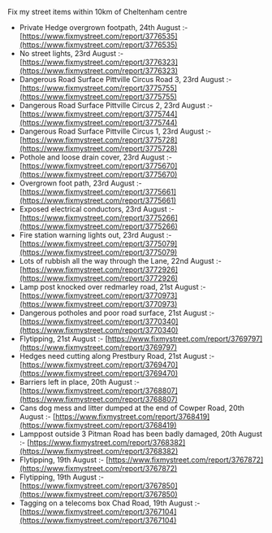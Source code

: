 Fix my street items within 10km of Cheltenham centre

<!-- fix_marker starts -->

- Private Hedge overgrown footpath, 24th August :- [https://www.fixmystreet.com/report/3776535](https://www.fixmystreet.com/report/3776535)
- No street lights, 23rd August :- [https://www.fixmystreet.com/report/3776323](https://www.fixmystreet.com/report/3776323)
- Dangerous Road Surface Pittville Circus Road 3, 23rd August :- [https://www.fixmystreet.com/report/3775755](https://www.fixmystreet.com/report/3775755)
- Dangerous Road Surface Pittville Circus 2, 23rd August :- [https://www.fixmystreet.com/report/3775744](https://www.fixmystreet.com/report/3775744)
- Dangerous Road Surface Pittville Circus 1, 23rd August :- [https://www.fixmystreet.com/report/3775728](https://www.fixmystreet.com/report/3775728)
- Pothole and loose drain cover, 23rd August :- [https://www.fixmystreet.com/report/3775670](https://www.fixmystreet.com/report/3775670)
- Overgrown foot path, 23rd August :- [https://www.fixmystreet.com/report/3775661](https://www.fixmystreet.com/report/3775661)
- Exposed electrical conductors, 23rd August :- [https://www.fixmystreet.com/report/3775266](https://www.fixmystreet.com/report/3775266)
- Fire station warning lights out, 23rd August :- [https://www.fixmystreet.com/report/3775079](https://www.fixmystreet.com/report/3775079)
- Lots of rubbish all the way through the Lane, 22nd August :- [https://www.fixmystreet.com/report/3772926](https://www.fixmystreet.com/report/3772926)
- Lamp post knocked over redmarley road, 21st August :- [https://www.fixmystreet.com/report/3770973](https://www.fixmystreet.com/report/3770973)
- Dangerous potholes and poor road surface, 21st August :- [https://www.fixmystreet.com/report/3770340](https://www.fixmystreet.com/report/3770340)
- Flytipping, 21st August :- [https://www.fixmystreet.com/report/3769797](https://www.fixmystreet.com/report/3769797)
- Hedges need cutting along Prestbury Road, 21st August :- [https://www.fixmystreet.com/report/3769470](https://www.fixmystreet.com/report/3769470)
- Barriers left in place, 20th August :- [https://www.fixmystreet.com/report/3768807](https://www.fixmystreet.com/report/3768807)
- Cans dog mess and litter dumped at the end of Cowper Road, 20th August :- [https://www.fixmystreet.com/report/3768419](https://www.fixmystreet.com/report/3768419)
- Lamppost outside 3 Pitman Road has been badly damaged, 20th August :- [https://www.fixmystreet.com/report/3768382](https://www.fixmystreet.com/report/3768382)
- Flytipping, 19th August :- [https://www.fixmystreet.com/report/3767872](https://www.fixmystreet.com/report/3767872)
- Flytipping, 19th August :- [https://www.fixmystreet.com/report/3767850](https://www.fixmystreet.com/report/3767850)
- Tagging on a telecoms box Chad Road, 19th August :- [https://www.fixmystreet.com/report/3767104](https://www.fixmystreet.com/report/3767104)

<!-- fix_marker ends -->